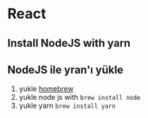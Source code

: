 # React

## Install NodeJS with yarn
## NodeJS ile yran'ı yükle
1. yukle [homebrew](https://brew.sh/index_tr)
2. yukle node js with `brew install node`
3. yukle yarn `brew install yarn`